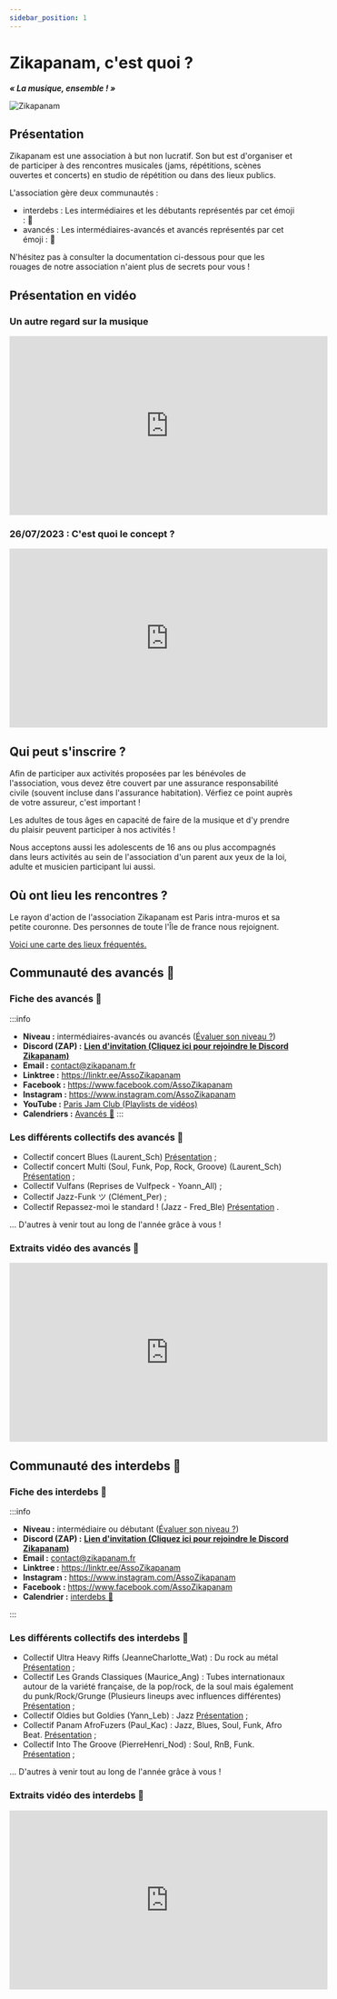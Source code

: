 ```yaml
---
sidebar_position: 1
---
```


# Zikapanam, c'est quoi ?
***« La musique, ensemble ! »***

![Zikapanam](/img/zikapanam.png)

## Présentation

Zikapanam est une association à but non lucratif. Son but est d'organiser et de participer à des rencontres musicales (jams, répétitions, scènes ouvertes et concerts) en studio de répétition ou dans des lieux publics.

L'association gère deux communautés :
- interdebs : Les intermédiaires et les débutants représentés par cet émoji : 🐤
- avancés : Les intermédiaires-avancés et avancés représentés par cet émoji : 🦁

N'hésitez pas à consulter la documentation ci-dessous pour que les rouages de notre association n'aient plus de secrets pour vous !

## Présentation en vidéo

### Un autre regard sur la musique

<iframe width="560" height="315" src="https://www.youtube.com/embed/T9djMv31qE0?si=JM9zVnh1f9WqImHz" title="YouTube video player" frameborder="0" allow="accelerometer; autoplay; clipboard-write; encrypted-media; gyroscope; picture-in-picture; web-share" allowfullscreen></iframe>

### 26/07/2023 : C'est quoi le concept ?

<iframe width="560" height="315" src="https://www.youtube.com/embed/B17kMVDJILc?si=4gj1rO6qMrviZNWe" title="YouTube video player" frameborder="0" allow="accelerometer; autoplay; clipboard-write; encrypted-media; gyroscope; picture-in-picture; web-share" allowfullscreen></iframe>

## Qui peut s'inscrire ?

Afin de participer aux activités proposées par les bénévoles de l'association, vous devez être couvert par une assurance responsabilité civile (souvent incluse dans l'assurance habitation). Vérfiez ce point auprès de votre assureur, c'est important !

Les adultes de tous âges en capacité de faire de la musique et d'y prendre du plaisir peuvent participer à nos activités !

Nous acceptons aussi les adolescents de 16 ans ou plus accompagnés dans leurs activités au sein de l'association d'un parent aux yeux de la loi, adulte et musicien participant lui aussi.

## Où ont lieu les rencontres ?

Le rayon d'action de l'association Zikapanam est Paris intra-muros et sa petite couronne. Des personnes de toute l'Île de france nous rejoignent.

[Voici une carte des lieux fréquentés.](https://jamclub.zikapanam.fr/location_map)

## Communauté des avancés 🦁


### Fiche des avancés 🦁
:::info

- **Niveau :** intermédiaires-avancés ou avancés ([Évaluer son niveau ?](/evaluer-son-niveau.md))
- **Discord (ZAP) :** **[Lien d'invitation (Cliquez ici pour rejoindre le Discord Zikapanam)](https://discord.gg/DBKNAFcSem)** <!-- https://discord.gg/Ad2EfNXPeB -->
- **Email :** contact@zikapanam.fr
- **Linktree :** https://linktr.ee/AssoZikapanam
- **Facebook :** https://www.facebook.com/AssoZikapanam
- **Instagram :** https://www.instagram.com/AssoZikapanam
- **YouTube :** [Paris Jam Club (Playlists de vidéos)](https://www.youtube.com/@AssoZikapanam1/playlists)
- **Calendriers :** [Avancés 🦁](https://www.blog.zikapanam.fr/calendriers#avances) 
:::
### Les différents collectifs des avancés 🦁

- Collectif concert Blues (Laurent_Sch) [Présentation](https://discord.com/channels/1038909359712895058/1220523981296238642/1220523981296238642) ; 
- Collectif concert Multi (Soul, Funk, Pop, Rock, Groove) (Laurent_Sch) [Présentation](https://discord.com/channels/1038909359712895058/1220523981296238642/1220523981296238642) ; 
- Collectif Vulfans (Reprises de Vulfpeck - Yoann_All)  ;
- Collectif Jazz-Funk ツ (Clément_Per)  ; 
- Collectif Repassez-moi le standard ! (Jazz - Fred_Ble) [Présentation](https://discord.com/channels/1038909359712895058/1221022482270650399/1221022482270650399) .

... D'autres à venir tout au long de l'année grâce à vous !

### Extraits vidéo des avancés 🦁

<iframe width="560" height="315" src="https://www.youtube.com/embed/s2rv5i4-7Zg?si=HMvHQuuMVoT7zydq" title="YouTube video player" frameborder="0" allow="accelerometer; autoplay; clipboard-write; encrypted-media; gyroscope; picture-in-picture; web-share" allowfullscreen></iframe>

## Communauté des interdebs 🐤
### Fiche des interdebs 🐤
:::info

- **Niveau :** intermédiaire ou débutant ([Évaluer son niveau ?](/evaluer-son-niveau.md))
- **Discord (ZAP) :** **[Lien d'invitation (Cliquez ici pour rejoindre le Discord Zikapanam)](https://discord.gg/DBKNAFcSem)**
- **Email :** contact@zikapanam.fr
- **Linktree :** https://linktr.ee/AssoZikapanam
- **Instagram :** https://www.instagram.com/AssoZikapanam
- **Facebook :** https://www.facebook.com/AssoZikapanam
- **Calendrier :** [interdebs 🐤](https://www.blog.zikapanam.fr/calendriers#interdebs)

:::

### Les différents collectifs des interdebs 🐤

- Collectif Ultra Heavy Riffs (JeanneCharlotte_Wat) : Du rock au métal [Présentation](https://discord.com/channels/1038909359712895058/1052703682799599666/1052703682799599666) ;
- Collectif Les Grands Classiques (Maurice_Ang) : Tubes internationaux autour de la variété française, de la pop/rock, de la soul mais également du punk/Rock/Grunge (Plusieurs lineups avec influences différentes) [Présentation](https://discord.com/channels/1038909359712895058/1193978188402008194/1193978188402008194) ;
- Collectif Oldies but Goldies (Yann_Leb) : Jazz [Présentation](https://discord.com/channels/1038909359712895058/1150086345532899388/1150086345532899388) ;
- Collectif Panam AfroFuzers (Paul_Kac) : Jazz, Blues, Soul, Funk, Afro Beat. [Présentation](https://discord.com/channels/1038909359712895058/1092582664088850432/1092582664088850432) ;
- Collectif Into The Groove (PierreHenri_Nod) : Soul, RnB, Funk. [Présentation](https://discord.com/channels/1038909359712895058/1131556262530793482/1131556262530793482) ;

... D'autres à venir tout au long de l'année grâce à vous !
	
### Extraits vidéo des interdebs 🐤

<iframe width="560" height="315" src="https://www.youtube.com/embed/Yem62eh5mZ4?si=dvMDq7u5eQBz1A-s" title="YouTube video player" frameborder="0" allow="accelerometer; autoplay; clipboard-write; encrypted-media; gyroscope; picture-in-picture; web-share" allowfullscreen></iframe>
